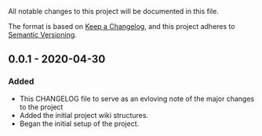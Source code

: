 All notable changes to this project will be documented in this file.

The format is based on [Keep a Changelog](https://keepachangelog.com/en/1.0.0/), 
and this project adheres to [Semantic Versioning](https://semver.org/spec/v2.0.0.html).

## 0.0.1 - 2020-04-30

### Added

* This CHANGELOG file to serve as an evloving note of the major changes to the project
* Added the initial project wiki structures.
* Began the initial setup of the project.

